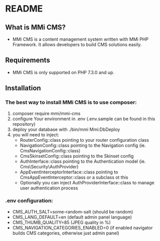 # README
## What is MMi CMS?

* MMi CMS is a content management system written with MMi PHP Framework. It allows developers to build CMS solutions easily.

## Requirements
* MMi CMS is only supported on PHP 7.3.0 and up.

## Installation

### The best way to install MMi CMS is to use composer:

1. composer require mmi/mmi-cms
2. configure Your environment in .env (.env.sample can be found in this repository)
3. deploy your database with ./bin/mmi Mmi:DbDeploy
4. you will need to inject:
    - RouterConfig::class pointing to your router configuration class
    - NavigationConfig::class pointing to the Navigation config (ie. CmsNavigationConfig::class)
    - CmsSkinsetConfig::class pointing to the Skinset config
    - AuthInterface::class pointing to the Authentication model (ie. Cms\Security\AuthProvider)
    - AppEventInterceptorInterface::class pointing to CmsAppEventInterceptor::class or a subclass ot this
    - Optionally you can inject AuthProviderInterface::class to manage user authentication process

### .env configuration:
* CMS_AUTH_SALT=some-random-salt (should be random)
* CMS_LANG_DEFAULT=en (default admin panel language)
* CMS_THUMB_QUALITY=85 (JPEG quality in %)
* CMS_NAVIGATION_CATEGORIES_ENABLED=0 (if enabled navigator builds CMS categories, otherwise just admin panel)
